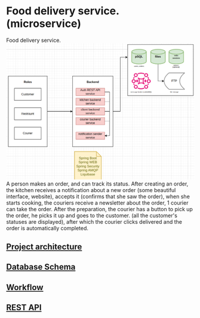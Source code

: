 # Food delivery service. (microservice)

Food delivery service.
![img.png](readme_assets/img.png)
A person makes an order, and can track its status. After creating an order, the kitchen receives a notification about a new order (some beautiful interface, website), accepts it (confirms that she saw the order), when she starts cooking, the couriers receive a newsletter about the order, 1 courier can take the order. After the preparation, the courier has a button to pick up the order, he picks it up and goes to the customer. (all the customer's statuses are displayed), after which the courier clicks delivered and the order is automatically completed.
## [**Project architecture**](https://drive.google.com/file/d/1b8391nrqBCqUaY55x8DCd3fXU4ViKWXy/view?usp=sharing)
## [**Database Schema**](https://drive.google.com/file/d/1ES88UnG4_ENSXzpV_f9fsrc9s5q0iZAu/view?usp=sharing)
## [**Workflow**](https://drive.google.com/file/d/1CMKaUJTsLfzSyHWLH9P_0WeQRGfUghNr/view?usp=sharing)
## [**REST API**](https://github.com/vnj64/food-delivery-service/blob/main/REST%20API.md)